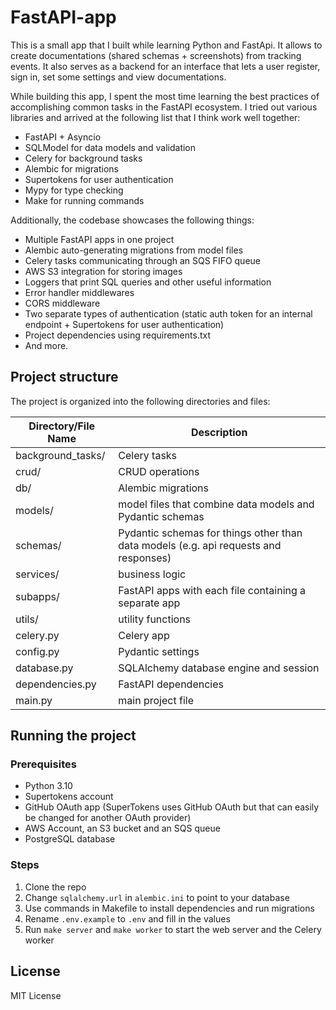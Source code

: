 # FastAPI-app

This is a small app that I built while learning Python and FastApi. It allows to create documentations (shared schemas + screenshots) from tracking events. It also serves as a backend for an interface that lets a user register, sign in, set some settings and view documentations.

While building this app, I spent the most time learning the best practices of accomplishing common tasks in the FastAPI ecosystem. I tried out various libraries and arrived at the following list that I think work well together:

- FastAPI + Asyncio
- SQLModel for data models and validation
- Celery for background tasks
- Alembic for migrations
- Supertokens for user authentication
- Mypy for type checking
- Make for running commands

Additionally, the codebase showcases the following things:

- Multiple FastAPI apps in one project
- Alembic auto-generating migrations from model files
- Celery tasks communicating through an SQS FIFO queue
- AWS S3 integration for storing images
- Loggers that print SQL queries and other useful information
- Error handler middlewares
- CORS middleware
- Two separate types of authentication (static auth token for an internal endpoint + Supertokens for user authentication)
- Project dependencies using requirements.txt
- And more.

## Project structure

The project is organized into the following directories and files:

| Directory/File Name | Description                                                                          |
| ------------------- | ------------------------------------------------------------------------------------ |
| background_tasks/   | Celery tasks                                                                         |
| crud/               | CRUD operations                                                                      |
| db/                 | Alembic migrations                                                                   |
| models/             | model files that combine data models and Pydantic schemas                            |
| schemas/            | Pydantic schemas for things other than data models (e.g. api requests and responses) |
| services/           | business logic                                                                       |
| subapps/            | FastAPI apps with each file containing a separate app                                |
| utils/              | utility functions                                                                    |
| celery.py           | Celery app                                                                           |
| config.py           | Pydantic settings                                                                    |
| database.py         | SQLAlchemy database engine and session                                               |
| dependencies.py     | FastAPI dependencies                                                                 |
| main.py             | main project file                                                                    |

## Running the project

### Prerequisites

- Python 3.10
- Supertokens account
- GitHub OAuth app (SuperTokens uses GitHub OAuth but that can easily be changed for another OAuth provider)
- AWS Account, an S3 bucket and an SQS queue
- PostgreSQL database

### Steps

1. Clone the repo
2. Change `sqlalchemy.url` in `alembic.ini` to point to your database
3. Use commands in Makefile to install dependencies and run migrations
4. Rename `.env.example` to `.env` and fill in the values
5. Run `make server` and `make worker` to start the web server and the Celery worker

## License

MIT License
